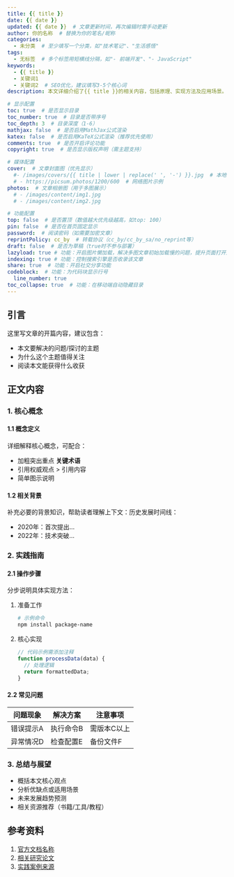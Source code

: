 ```yaml
---
title: {{ title }}
date: {{ date }}
updated: {{ date }}  # 文章更新时间，再次编辑时需手动更新
author: 你的名称  # 替换为你的笔名/昵称
categories:
  - 未分类  # 至少填写一个分类，如"技术笔记"、"生活感悟"
tags:
  - 无标签  # 多个标签用短横线分隔，如"- 前端开发"、"- JavaScript"
keywords:
  - {{ title }}
  - 关键词1
  - 关键词2  # SEO优化，建议填写3-5个核心词
description: 本文详细介绍了{{ title }}的相关内容，包括原理、实现方法及应用场景。  # 网页描述，会显示在搜索结果中

# 显示配置
toc: true  # 是否显示目录
toc_number: true  # 目录是否带序号
toc_depth: 3  # 目录深度（1-6）
mathjax: false  # 是否启用MathJax公式渲染
katex: false  # 是否启用KaTeX公式渲染（推荐优先使用）
comments: true  # 是否开启评论功能
copyright: true  # 是否显示版权声明（需主题支持）

# 媒体配置
cover:  # 文章封面图（优先显示）
  #- /images/covers/{{ title | lower | replace(' ', '-') }}.jpg  # 本地路径示例
  # - https://picsum.photos/1200/600  # 网络图片示例
photos:  # 文章相册图（用于多图展示）
  # - /images/content/img1.jpg
  # - /images/content/img2.jpg

# 功能配置
top: false  # 是否置顶（数值越大优先级越高，如top: 100）
pin: false  # 是否在首页固定显示
password:  # 阅读密码（如需要加密文章）
reprintPolicy: cc_by  # 转载协议（cc_by/cc_by_sa/no_reprint等）
draft: false  # 是否为草稿（true时不参与部署）
lazyload: true # 功能：开启图片懒加载，解决多图文章初始加载慢的问题，提升页面打开速度。
indexing: true # 功能：控制搜索引擎是否收录该文章
share: true  # 功能：开启社交分享功能
codeblock:  # 功能：为代码块显示行号
  line_number: true
toc_collapse: true  # 功能：在移动端自动隐藏目录
---
```


<!-- 
  📝 写作指南：
  1. 基础设置：
     - 发布前务必修改categories和tags，删除"未分类"和"无标签"
     - 每次更新文章后，手动同步updated字段时间

  2. 媒体资源：
     - 建议在source/images下创建covers（封面）和content（内容图）文件夹
     - 图片命名格式：文章标题小写+横线分隔，如"hello-world-1.jpg"

  3. 格式规范：
     - 标题层级：# 一级标题（仅1个）→ ## 二级标题 → ### 三级标题
     - 代码块需指定语言，如```javascript
     - 表格、公式等复杂格式建议先在Markdown编辑器中测试

  4. 发布流程：
     - 本地预览：hexo s
     - 部署命令：hexo clean && hexo g -d
-->

## 引言

这里写文章的开篇内容，建议包含：
- 本文要解决的问题/探讨的主题
- 为什么这个主题值得关注
- 阅读本文能获得什么收获

## 正文内容

### 1. 核心概念

#### 1.1 概念定义

详细解释核心概念，可配合：
- 加粗突出重点 **关键术语**
- 引用权威观点 > 引用内容
- 简单图示说明

#### 1.2 相关背景

补充必要的背景知识，帮助读者理解上下文：历史发展时间线：
- 2020年：首次提出...
- 2022年：技术突破...

### 2. 实践指南

#### 2.1 操作步骤

分步说明具体实现方法：

1. 准备工作
   ```bash
   # 示例命令
   npm install package-name
   ```

2. 核心实现
   ```javascript
   // 代码示例需添加注释
   function processData(data) {
     // 处理逻辑
     return formattedData;
   }
   ```

#### 2.2 常见问题

| 问题现象 | 解决方案 | 注意事项 |
|----------|----------|----------|
| 错误提示A | 执行命令B | 需版本C以上 |
| 异常情况D | 检查配置E | 备份文件F |

### 3. 总结与展望

- 概括本文核心观点
- 分析优缺点或适用场景
- 未来发展趋势预测
- 相关资源推荐（书籍/工具/教程）

## 参考资料

1. [官方文档名称](文档链接)
2. [相关研究论文](论文链接)
3. [实践案例来源](案例链接)
